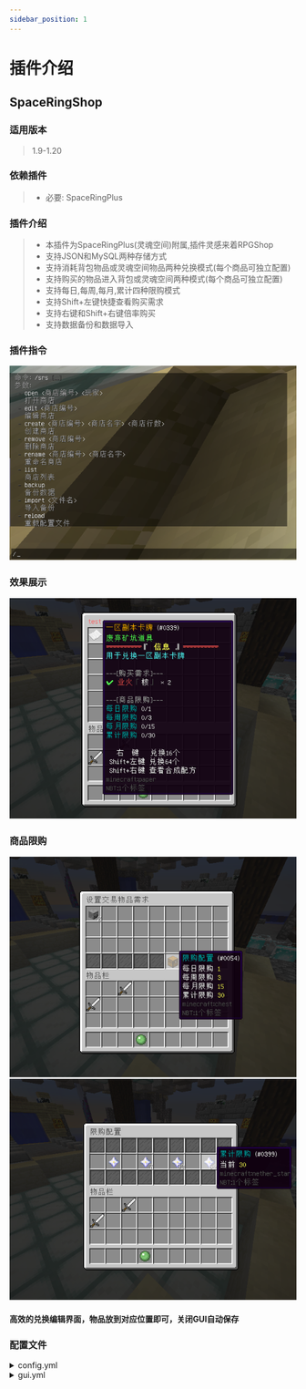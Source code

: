 ```yaml
---
sidebar_position: 1
---
```


# 插件介绍

## SpaceRingShop

### **适用版本**

> 1.9-1.20

### **依赖插件**

> - 必要: SpaceRingPlus

### **插件介绍**

> - 本插件为SpaceRingPlus(灵魂空间)附属,插件灵感来着RPGShop
> - 支持JSON和MySQL两种存储方式
> - 支持消耗背包物品或灵魂空间物品两种兑换模式(每个商品可独立配置)
> - 支持购买的物品进入背包或灵魂空间两种模式(每个商品可独立配置)
> - 支持每日,每周,每月,累计四种限购模式
> - 支持Shift+左键快捷查看购买需求
> - 支持右键和Shift+右键倍率购买
> - 支持数据备份和数据导入

### 插件指令

![](img/插件指令.png)

### **效果展示**

![](img/效果展示1.png)

### 商品限购

![](img/商品限购1.png)
![](img/商品限购2.png)

#### 高效的兑换编辑界面，物品放到对应位置即可，关闭GUI自动保存

[//]: # (![]&#40;img/兑换演示3.png&#41;)

### **配置文件**

<details>
<summary>config.yml</summary>

  ```yaml
# 您的授权码
code: "IKUN-JNTM-SZ666-SUSHAN"
# 商店默认参数
default-shop:
  # 物品扣除路径, Inventory 背包,SpaceRingPlus 灵魂空间
  take-route: SpaceRingPlus
  # 物品给予路径, Inventory 背包,SpaceRingPlus 灵魂空间
  give-route: Inventory
# 交易快捷键倍率
multiple:
  # 右键
  right-click: 16
  # Shift+鼠标左键
  shift-left-click: 64
database:
  # 开启MySQL
  enable: false
  # 数据库
  mysql:
    host: localhost
    port: 3306
    user: root
    password: root
    database: minecraft
# 备份
backup:
  # 备份间隔,支持单位: d,h,m,s
  # 例如: 1h30m
  period: 8h
  # 保留备份文件数量
  reserve: 100

  ```

</details>


<details>
<summary>gui.yml</summary>

  ```yaml
shop-trade:
  title: "%title%"
  direction:
    buy:
      - "§f"
      - "§7---[出售获得]---"
    sell:
      - "§f"
      - "§7---[购买需求]---"
    info:
      - "§f"
      - "§f   右  键   兑换16个"
      - "§f Shift+左键 兑换64个"
      - "§f Shift+右键 查看合成配方"
    limit-purchase:
      - "§f"
      - "§7---[商品限购]---"
  icons:
    buy: '§3◎§r'
    sell-enough: '§a§l✔§r'
    sell-insufficient: '§c✘§r'
  lore:
    item-notice:
      buy: '%icon% §f%item_name% §r× %amount%'
      sell: '%icon% §f%item_name% §r× %amount%'
    buy:
      check-enough: '§a(可以出售)'
      check-insufficient: '§c(§l没有足够的物品出售§r§c)'
    limit-purchase:
      day: "§3每日限购 §f%count%/%max%"
      week: "§3每周限购 §f%count%/%max%"
      month: "§3每月限购 §f%count%/%max%"
      total: "§3累计限购 §f%count%/%max%"
shop-edit:
  title: "商店编辑"
recipe-info:
  title: "配方详情"
recipe-edit:
  title: "设置交易物品需求"
  material:
    decorate:
      material: BLACK_STAINED_GLASS_PANE
      name: "§f "
      lore:
        - "§f "
    trade-type:
      material: TRIPWIRE_HOOK
      name: "§3设置该物品的出售方向"
      lore:
        - "§f当前 §e%type%"
    take-type:
      material: CHEST
      name: "§3设置扣除物品的路径"
      lore:
        - "§f当前 §e%type%"
    give-type:
      material: CHEST
      name: "§3设置给予物品的路径"
      lore:
        - "§f当前 §e%type%"
    limit-purchase:
      material: CHEST
      name: "§3限购配置"
      lore:
        - "§f每日限购 §e%day%"
        - "§f每周限购 §e%week%"
        - "§f每月限购 §e%month%"
        - "§f累计限购 §e%total%"
limit-purchase:
  title: "限购配置"
  material:
    decorate:
      material: BLACK_STAINED_GLASS_PANE
      name: "§f "
      lore:
        - "§f "
    day:
      material: NETHER_STAR
      name: "§3每日限购"
      lore:
        - "§f当前 §e%number%"
      amount: 1
    week:
      material: NETHER_STAR
      name: "§3每周限购"
      lore:
        - "§f当前 §e%number%"
      amount: 7
    month:
      material: NETHER_STAR
      name: "§3每月限购"
      lore:
        - "§f当前 §e%number%"
      amount: 30
    total:
      material: NETHER_STAR
      name: "§3累计限购"
      lore:
        - "§f当前 §e%number%"
      amount: 64


  ```

</details>
